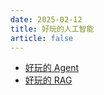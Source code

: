 ```yaml
---
date: 2025-02-12
title: 好玩的人工智能
article: false
---
```


- [好玩的 Agent](./agent.md)
- [好玩的 RAG](./rag.md)
